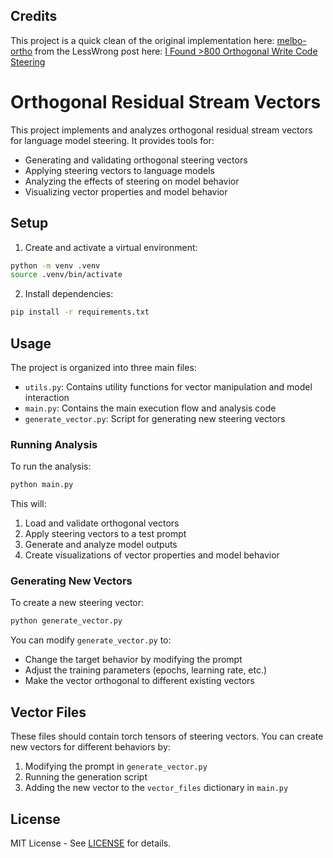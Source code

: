## Credits

This project is a quick clean of the original implementation here:
[melbo-ortho](https://github.com/g-w1/melbo-ortho)
from the LessWrong post here:
[I Found >800 Orthogonal Write Code Steering](https://www.lesswrong.com/posts/CbSEZSpjdpnvBcEvc/i-found-greater-than-800-orthogonal-write-code-steering)


# Orthogonal Residual Stream Vectors

This project implements and analyzes orthogonal residual stream vectors for language model steering. It provides tools for:
- Generating and validating orthogonal steering vectors
- Applying steering vectors to language models
- Analyzing the effects of steering on model behavior
- Visualizing vector properties and model behavior

## Setup

1. Create and activate a virtual environment:
```bash
python -m venv .venv
source .venv/bin/activate
```

2. Install dependencies:
```bash
pip install -r requirements.txt
```

## Usage

The project is organized into three main files:
- `utils.py`: Contains utility functions for vector manipulation and model interaction
- `main.py`: Contains the main execution flow and analysis code
- `generate_vector.py`: Script for generating new steering vectors

### Running Analysis
To run the analysis:
```bash
python main.py
```

This will:
1. Load and validate orthogonal vectors
2. Apply steering vectors to a test prompt
3. Generate and analyze model outputs
4. Create visualizations of vector properties and model behavior

### Generating New Vectors
To create a new steering vector:
```bash
python generate_vector.py
```

You can modify `generate_vector.py` to:
- Change the target behavior by modifying the prompt
- Adjust the training parameters (epochs, learning rate, etc.)
- Make the vector orthogonal to different existing vectors

## Vector Files
These files should contain torch tensors of steering vectors. You can create new vectors for different behaviors by:
1. Modifying the prompt in `generate_vector.py`
2. Running the generation script
3. Adding the new vector to the `vector_files` dictionary in `main.py`

## License

MIT License - See [LICENSE](LICENSE) for details.